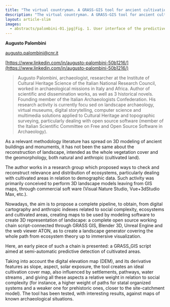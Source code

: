 ```yaml
---
title: "The virtual countryman. A GRASS-GIS tool for ancient cultivation identification"
description: "The virtual countryman. A GRASS-GIS tool for ancient cultivation identification"
layout: article-slim
images:
  - abstracts/palombini-01.jpg|Fig. 1. User interface of the predictive tool (r.countryman)
---
```


**Augusto Palombini**

[augusto.palombini@cnr.it](mailto:augusto.palombini@cnr.it)

[https://www.linkedin.com/in/augusto-palombini-50b1216/](https://www.linkedin.com/in/augusto-palombini-50b1216/)

> Augusto Palombini, archaeologist, researcher at the Institute of Cultural Heritage Science of the Italian National Research Council, worked in archaeological missions in Italy and Africa. Author of scientific and dissemination works, as well as 3 historical novels. Founding member of the Italian Archaeologists Confederation. His research activity is currently focu sed on landscape archaeology, virtual museums, digital storytelling, computer science and multimedia solutions applied to Cultural Heritage and topographic surveying, particularly dealing with open source software (member of the Italian Scientific Committee on Free and Open Source Software in Archaeology).

As a relevant methodology literature has spread on 3D modeling of ancient buildings and monuments, it has not been the same about the reconstruction of landscape, intended as the whole vegetation cover and the geomorphology, both natural and anthropic (cultivated land).

The author works in a research group which proposed ways to check and reconstruct relevance and distribution of ecosystems, particularly dealing with cultivated areas in relation to demographic data. Such activity was primarily conceived to perform 3D landscape models leaving from GIS maps, through commercial soft ware (Visual Nature Studio, Vue+3dStudio Max, etc.).

Nowadays, the aim is to propose a complete pipeline, to obtain, from digital cartography and anthropic indexes related to social complexity, ecosystems and cultivated areas, creating maps to be used by modeling software to create 3D  representation of landscape: a complete open source working chain script-connected through GRASS GIS, Blender 3D, Unreal Engine and the web viewer ATON, as to create a landscape generator covering the whole path from ecosystem theory up to immersive visualization. 

Here, an early piece of such a chain  is presented: a GRASS_GIS script aimed at semi-automatic  predictive detection of cultivated areas. 

Taking into account the digital elevation map (DEM), and its derivative  features as slope, aspect, solar exposure, the tool creates an ideal cultivation cover map, also influenced by settlements, pathways, water streams , and giving all these aspects a relative weight in relation to social complexity (for instance, a higher weight of paths for statal organized systems and a weaker one for prehistoric ones, closer to the site-catchment  model). The tool has been tested, with interesting results, against maps of known archaeological situations.
